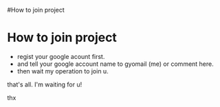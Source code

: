 #How to join project

# How to join project #

  * regist your google acount first.
  * and tell your google account name to gyomail (me) or comment here.
  * then wait my operation to join u.

that's all. I'm waiting for u!

thx